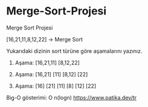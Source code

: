 # Merge-Sort-Projesi
Merge Sort Projesi

[16,21,11,8,12,22] -> Merge Sort

Yukarıdaki dizinin sort türüne göre aşamalarını yazınız.

1. Aşama: [16,21,11] [8,12,22]

2. Aşama: [16,21] [11] [8,12] [22]

3. Aşama: [16] [21] [11] [8] [12] [22]

Big-O gösterimi: O n(logn)
https://www.patika.dev/tr
